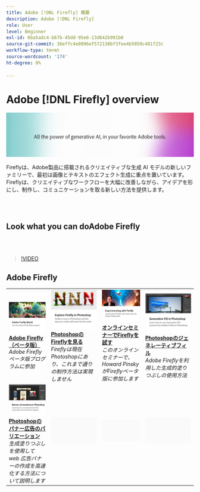 ```yaml
---
title: Adobe [!DNL Firefly] 概要
description: Adobe [!DNL Firefly]
role: User
level: Beginner
exl-id: 6ba5adc4-b67b-45dd-95e6-13d642b991b8
source-git-commit: 36effc4e0896ef572130bf3fee4b5059c481f23c
workflow-type: tm+mt
source-wordcount: '174'
ht-degree: 0%

---
```


# Adobe [!DNL Firefly] overview

![FireflyHero Image](../assets/firefly.png)

Fireflyは、Adobe製品に搭載されるクリエイティブな生成 AI モデルの新しいファミリーで、最初は画像とテキストのエフェクト生成に重点を置いています。 Fireflyは、クリエイティブなワークフローを大幅に改善しながら、アイデアを形にし、制作し、コミュニケーションを取る新しい方法を提供します。

<br> 

## Look what you can doAdobe Firefly

<br> 

>[!VIDEO](https://video.tv.adobe.com/v/3416970t1?quality=12&learn=on&hidetitle=true)

## Adobe Firefly

<table>
<tr>
   <td>
      <a href="https://firefly.adobe.com/" target="_blank">
         <img alt="Adobe Firefly（ベータ版）" src="assets/firefly-beta.png" />
      </a>
      <div>
      <a href="https://firefly.adobe.com/" target="_blank"><strong>Adobe Firefly（ベータ版）</strong></a>
      </div>
      <em>Adobe Fireflyベータ版プログラムに参加</em>
      <br>
  </td>
  <td>
      <a href="https://www.adobe.com/sensei/generative-ai/firefly.html" target="_blank">
         <img alt="PhotoshopのFireflyを見る" src="assets/firefly-photoshop.png" />
      </a>
      <div>
      <a href="https://www.adobe.com/sensei/generative-ai/firefly.html" target="_blank"><strong>PhotoshopのFireflyを見る</strong></a>
      </div>
      <em>Fireflyは現在Photoshopにあり、これまで通りの制作方法は実現しません</em>
      <br>
  </td>
  <td>
      <a href="webinar-experimenting.md">
         <img alt="様々なAdobe Firefly" src="assets/webinar-experimenting.png" />
      </a>
      <div>
      <a href="webinar-experimenting.md"><strong>オンラインセミナーでFireflyを試す</strong></a>
      </div>
      <em>このオンラインセミナーで、Howard Pinsky がFireflyベータ版に参加します</em>
      <br>
  </td>
  <td>
      <a href="generative-fill.md">
         <img alt="Photoshopのジェネレーティブフィル" src="assets/generative-fill.png" />
      </a>
      <div>
      <a href="generative-fill.md"><strong>Photoshopのジェネレーティブフィル</strong></a>
      </div>
      <em>Adobe Fireflyを利用した生成的塗りつぶしの使用方法</em>
      <br>
  </td>
</tr>
<tr>
   <td>
      <a href="web-banner-ad.md">
         <img alt="Photoshopのバナー広告のバリエーション" src="assets/banner-ad-variations.png" />
      </a>
      <div>
      <a href="web-banner-ad.md"><strong>Photoshopのバナー広告のバリエーション</strong></a>
      </div>
      <em>生成塗りつぶしを使用して web 広告バナーの作成を高速化する方法について説明します</em>
      <br>
  </td>
  <td>
    <img alt="スペーサー" src="../assets/Gray_thumbnail.png" />
    <div>
    <br>
  </td>
  <td>
    <img alt="スペーサー" src="../assets/Gray_thumbnail.png" />
    <div>
    <br>
  </td>
  <td>
    <img alt="スペーサー" src="../assets/Gray_thumbnail.png" />
    <div>
    <br>
  </td>
</table>
